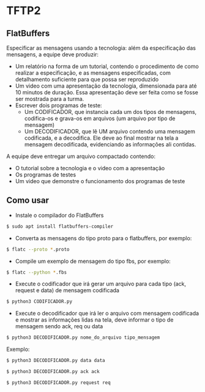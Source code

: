 # TFTP2

## FlatBuffers

Especificar as mensagens usando a tecnologia: além da especificação das mensagens, a equipe deve produzir:

- Um relatório na forma de um tutorial, contendo o procedimento de como realizar a especificação, e as mensagens especificadas, com detalhamento suficiente para que possa ser reproduzido
- Um video com uma apresentação da tecnologia, dimensionada para até 10 minutos de duração. Essa apresentação deve ser feita como se fosse ser mostrada para a turma.
- Escrever dois programas de teste:
    * Um CODIFICADOR, que instancia cada um dos tipos de mensagens, codifica-os e grava-os em arquivos (um arquivo por tipo de mensagem)
    * Um DECODIFICADOR, que lê UM arquivo contendo uma mensagem codificada, e a decodifica. Ele deve ao final mostrar na tela a mensagem decodificada, evidenciando as informações ali contidas.

A equipe deve entregar um arquivo compactado contendo:

- O tutorial sobre a tecnologia e o video com a apresentação
- Os programas de testes
- Um video que demonstre o funcionamento dos programas de teste

## Como usar

- Instale o compilador do FlatBuffers
```bash
$ sudo apt install flatbuffers-compiler
```

- Converta as mensagens do tipo proto para o flatbuffers, por exemplo:
```bash
$ flatc --proto *.proto
```

- Compile um exemplo de mensagem do tipo fbs, por exemplo:
```bash
$ flatc --python *.fbs
```

- Execute o codificador que irá gerar um arquivo para cada tipo (ack, request e data) de mensagem codificada
```bash
$ python3 CODIFICADOR.py
```

- Execute o decodificador que irá ler o arquivo com mensagem codificada e mostrar as informações lidas na tela, deve informar o tipo de mensagem sendo ack, req ou data
```bash
$ python3 DECODIFICADOR.py nome_do_arquivo tipo_mensagem
```
Exemplo:
```bash
$ python3 DECODIFICADOR.py data data
```

```bash
$ python3 DECODIFICADOR.py ack ack
```

```bash
$ python3 DECODIFICADOR.py request req
```
